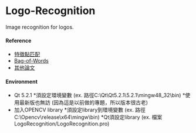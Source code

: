 # Logo-Recognition
Image recognition for logos.

#### Reference

  * [特徵點匹配](http://wiki.opencv.org.cn/index.php/%E7%89%B9%E5%BE%81%E7%82%B9%E5%8C%B9%E9%85%8D)
  * [Bag-of-Words](https://blog.csdn.net/v_JULY_v/article/details/6555899)
  * [其他論文](http://www.multimedia-computing.de/mediawiki/images/3/34/ICMR2011_Scalable_Logo_Recognition_in_Real-World_Images.pdf?fbclid=IwAR1XZuU7VgvHlz96LOKXiJcTLrw14lzfWkyAFiDZw_CutKE0LYGJ2Nfrvb8)

#### Environment
* Qt 5.2.1 
  *須設定環境變數 (ex. 路徑C:\Qt\Qt5.2.1\5.2.1\mingw48_32\bin)
  *使用最新版也無訪 (因為這是以前做的專題，所以版本很古老)
* 加入OPENCV library 
  *須設定library到環境變數 (ex. 路徑C:\Opencv\release\x64\mingw\bin)
  *Qt須設定library (ex. 檔案LogoRecognition/LogoRecognition.pro)



